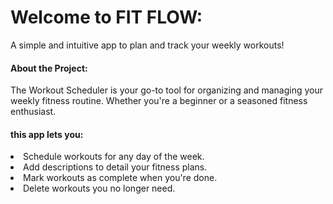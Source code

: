 <h1>Welcome to FIT FLOW:</h1>
A simple and intuitive app to plan and track your weekly workouts!

<h4>About the Project:</h4>
The Workout Scheduler is your go-to tool for organizing and managing your weekly fitness routine. 
Whether you're a beginner or a seasoned fitness enthusiast.
<h4>this app lets you:</h4>
<li>
Schedule workouts for any day of the week.</li>
<li>Add descriptions to detail your fitness plans.</li>
<li>Mark workouts as complete when you're done.</li>
<li>Delete workouts you no longer need.</li>





